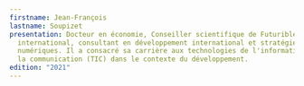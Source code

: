```yaml
---
firstname: Jean-François
lastname: Soupizet
presentation: Docteur en économie, Conseiller scientifique de Futuribles
  international, consultant en développement international et stratégies
  numériques. Il a consacré sa carrière aux technologies de l'information et de
  la communication (TIC) dans le contexte du développement.
edition: "2021"
---
```

